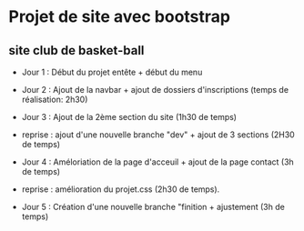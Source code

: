 # Projet de site avec bootstrap
## site club de basket-ball
- Jour 1 : Début du projet entête + début du menu

- Jour 2 : Ajout de la navbar + ajout de dossiers d'inscriptions (temps de réalisation: 2h30)
- Jour 3 : Ajout de la 2ème section du site (1h30 de temps)
 + reprise : ajout d'une nouvelle branche "dev" + ajout de 3 sections (2H30 de temps)

- Jour 4 : Améloriation de la page d'acceuil + ajout de la page contact (3h de temps) 
+ reprise : amélioration du projet.css (2h30 de temps).
- Jour 5 : Création d'une nouvelle branche "finition + ajustement (3h de temps)